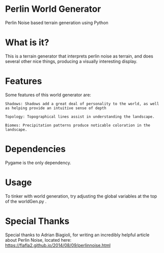 # Perlin World Generator

Perlin Noise based terrain generation using Python

# What is it?

This is a terrain generator that interprets perlin noise as terrain, and does several other nice things, producing a visually interesting display.

# Features

Some features of this world generator are:

    Shadows: Shadows add a great deal of personality to the world, as well as helping provide an intuitive sense of depth
  
    Topology: Topographical lines assist in understanding the landscape.
  
    Biomes: Precipitation patterns produce noticable coloration in the landscape.

# Dependencies

Pygame is the only dependency.

# Usage

To tinker with world generation, try adjusting the global variables at the top of the worldGen.py .

# Special Thanks

Special thanks to Adrian Biagioli, for writing an incredibly helpful article about Perlin Noise, located here: https://flafla2.github.io/2014/08/09/perlinnoise.html

